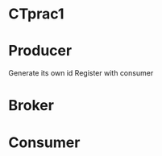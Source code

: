 CTprac1
=======

Producer
=======
Generate its own id
Register with consumer

Broker
=======


Consumer
=======


